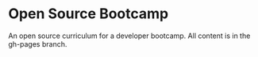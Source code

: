 Open Source Bootcamp
==================

An open source curriculum for a developer bootcamp.  All content is in the gh-pages branch.
